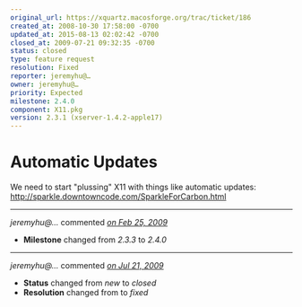 ```yaml
---
original_url: https://xquartz.macosforge.org/trac/ticket/186
created_at: 2008-10-30 17:58:00 -0700
updated_at: 2015-08-13 02:02:42 -0700
closed_at: 2009-07-21 09:32:35 -0700
status: closed
type: feature request
resolution: Fixed
reporter: jeremyhu@…
owner: jeremyhu@…
priority: Expected
milestone: 2.4.0
component: X11.pkg
version: 2.3.1 (xserver-1.4.2-apple17)
---
```


Automatic Updates
=================


We need to start "plussing" X11 with things like automatic updates:
<http://sparkle.downtowncode.com/SparkleForCarbon.html>



---

*jeremyhu@…* commented *[on Feb 25, 2009](https://xquartz.macosforge.org/trac/ticket/186#comment:1 "February 25, 2009 at 6:44 PM PST")*

-   **Milestone** changed from *2.3.3* to *2.4.0*



---

*jeremyhu@…* commented *[on Jul 21, 2009](https://xquartz.macosforge.org/trac/ticket/186#comment:2 "July 21, 2009 at 9:32 AM PDT")*

-   **Status** changed from *new* to *closed*
-   **Resolution** changed from to *fixed*



